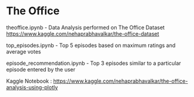 # The Office

theoffice.ipynb - Data Analysis performed on The Office Dataset https://www.kaggle.com/nehaprabhavalkar/the-office-dataset

top_episodes.ipynb - Top 5 episodes based on maximum ratings and average votes 

episode_recommendation.ipynb - Top 3 episodes similar to a particular episode entered by the user 

Kaggle Notebook : https://www.kaggle.com/nehaprabhavalkar/the-office-analysis-using-plotly
